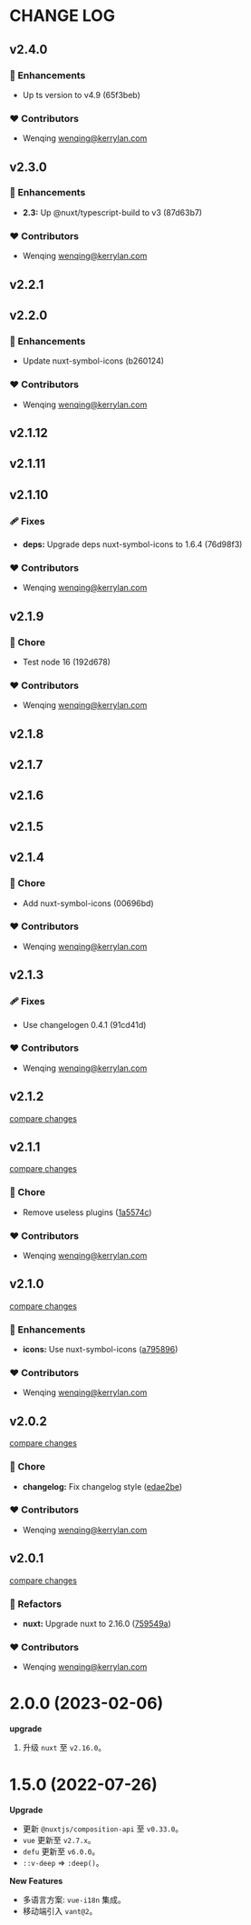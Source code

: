 # CHANGE LOG

## v2.4.0


### 🚀 Enhancements

  - Up ts version to v4.9 (65f3beb)

### ❤️  Contributors

- Wenqing <wenqing@kerrylan.com>

## v2.3.0


### 🚀 Enhancements

  - **2.3:** Up @nuxt/typescript-build to v3 (87d63b7)

### ❤️  Contributors

- Wenqing <wenqing@kerrylan.com>

## v2.2.1

## v2.2.0


### 🚀 Enhancements

  - Update nuxt-symbol-icons (b260124)

### ❤️  Contributors

- Wenqing <wenqing@kerrylan.com>

## v2.1.12

## v2.1.11

## v2.1.10


### 🩹 Fixes

  - **deps:** Upgrade deps nuxt-symbol-icons to 1.6.4 (76d98f3)

### ❤️  Contributors

- Wenqing <wenqing@kerrylan.com>

## v2.1.9


### 🏡 Chore

  - Test node 16 (192d678)

### ❤️  Contributors

- Wenqing <wenqing@kerrylan.com>

## v2.1.8

## v2.1.7

## v2.1.6

## v2.1.5

## v2.1.4


### 🏡 Chore

  - Add nuxt-symbol-icons (00696bd)

### ❤️  Contributors

- Wenqing <wenqing@kerrylan.com>

## v2.1.3


### 🩹 Fixes

  - Use changelogen 0.4.1 (91cd41d)

### ❤️  Contributors

- Wenqing <wenqing@kerrylan.com>

## v2.1.2

[compare changes](https://github.com/yisibell/nuxt-app-starter/compare/v2.1.1...v2.1.2)

## v2.1.1

[compare changes](https://github.com/yisibell/nuxt-app-starter/compare/v2.1.0...v2.1.1)


### 🏡 Chore

  - Remove useless plugins ([1a5574c](https://github.com/yisibell/nuxt-app-starter/commit/1a5574c))

### ❤️  Contributors

- Wenqing <wenqing@kerrylan.com>

## v2.1.0

[compare changes](https://github.com/yisibell/nuxt-app-starter/compare/v2.0.2...v2.1.0)


### 🚀 Enhancements

  - **icons:** Use nuxt-symbol-icons ([a795896](https://github.com/yisibell/nuxt-app-starter/commit/a795896))

### ❤️  Contributors

- Wenqing <wenqing@kerrylan.com>

## v2.0.2

[compare changes](https://github.com/yisibell/nuxt-app-starter/compare/v2.0.1...v2.0.2)


### 🏡 Chore

  - **changelog:** Fix changelog style ([edae2be](https://github.com/yisibell/nuxt-app-starter/commit/edae2be))

### ❤️  Contributors

- Wenqing <wenqing@kerrylan.com>

## v2.0.1

[compare changes](https://github.com/yisibell/nuxt-app-starter/compare/v2.0.0...v2.0.1)


### 💅 Refactors

  - **nuxt:** Upgrade nuxt to 2.16.0 ([759549a](https://github.com/yisibell/nuxt-app-starter/commit/759549a))

### ❤️  Contributors

- Wenqing <wenqing@kerrylan.com>


# 2.0.0 (2023-02-06)

**upgrade**

1. 升级 `nuxt` 至 `v2.16.0`。

# 1.5.0 (2022-07-26)

**Upgrade**

- 更新 `@nuxtjs/composition-api` 至 `v0.33.0`。
- `vue` 更新至 `v2.7.x`。
- `defu` 更新至 `v6.0.0`。
- `::v-deep` => `:deep()`。

**New Features**

- 多语言方案: `vue-i18n` 集成。
- 移动端引入 `vant@2`。


